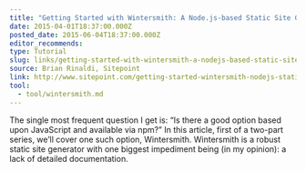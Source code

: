 ```yaml
---
title: "Getting Started with Wintersmith: A Node.js-based Static Site Generator"
date: 2015-04-01T18:37:00.000Z
posted_date: 2015-06-04T18:37:00.000Z
editor_recommends:
type: Tutorial
slug: links/getting-started-with-wintersmith-a-nodejs-based-static-site-generator
source: Brian Rinaldi, Sitepoint
link: http://www.sitepoint.com/getting-started-wintersmith-nodejs-static-site-generator
tool:
  - tool/wintersmith.md
---
```

The single most frequent question I get is: “Is there a good option based upon JavaScript and available via npm?” In this article, first of a two-part series, we’ll cover one such option, Wintersmith. Wintersmith is a robust static site generator with one biggest impediment being (in my opinion): a lack of detailed documentation.



